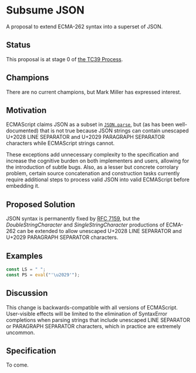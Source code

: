 # Subsume JSON

A proposal to extend ECMA-262 syntax into a superset of JSON.

## Status
This proposal is at stage 0 of [the TC39 Process](https://tc39.github.io/process-document/).

## Champions
There are no current champions, but Mark Miller has expressed interest.

## Motivation
ECMAScript claims JSON as a subset in [`JSON.parse`](https://tc39.github.io/ecma262/#sec-json.parse), but (as has been well-documented) that is not true because JSON strings can contain unescaped U+2028 LINE SEPARATOR and U+2029 PARAGRAPH SEPARATOR characters while ECMAScript strings cannot.

These exceptions add unnecessary complexity to the specification and increase the cognitive burden on both implementers and users, allowing for the introduction of subtle bugs.
Also, as a lesser but concrete corrolary problem, certain source concatenation and construction tasks currently require additional steps to process valid JSON into valid ECMAScript before embedding it.

## Proposed Solution
JSON syntax is permanently fixed by [RFC 7159](https://tools.ietf.org/html/rfc7159), but the <i>DoubleStringCharacter</i> and <i>SingleStringCharacter</i> productions of ECMA-262 can be extended to allow unescaped U+2028 LINE SEPARATOR and U+2029 PARAGRAPH SEPARATOR characters.

## Examples
```js
const LS = " ";
const PS = eval("'\u2029'");
```

## Discussion
This change is backwards-compatible with all versions of ECMAScript.
User-visible effects will be limited to the elimination of SyntaxError completions when parsing strings that include unescaped LINE SEPARATOR or PARAGRAPH SEPARATOR characters, which in practice are extremely uncommon.

## Specification
To come.
